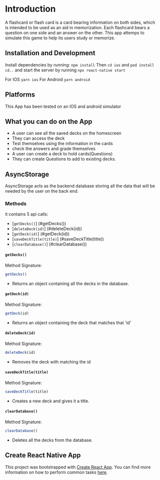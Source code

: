 # Introduction

A flashcard or flash card is a card bearing information on both sides, which is intended to be used as an aid in memorization. Each flashcard bears a question on one side and an answer on the other. This app attemps to simulate this game to help its users study or memorize.

## Installation and Development

Install dependencies by running:
`npm install`
Then 
`cd ios` and `pod install`
`cd..` and start the server by running `npx react-native start`

For IOS `yarn ios`
For Android `yarn android`

## Platforms

This App has been tested on an IOS and android simulator

## What you can do on the App

* A user can see all the saved decks on the homescreen
* They can access the deck
* Test themselves using the information in the cards
* check the answers and grade themselves
* A user can create a deck to hold cards(Questions)
* They can create Questions to add to existing decks.

## AsyncStorage

AsyncStorage acts as the backend database storing all the data that will be needed by the user on the back end. 

### Methods

it contains 5 api calls:

* [`getDecks()`] (#getDecks())
* [`deleteDeck(id)`] (#deleteDeck(id))
* [`getDeck(id)`] (#getDeck(id))
* [`saveDeckTitle(title)`] (#saveDeckTitle(title))
* [`clearDatabase()`] (#clearDatabase())

#### `getDecks()`

Method Signature:

```js
getDecks()
```

* Returns an object containing all the decks in the database.

#### `getDeck(id)`

Method Signature:

```js
getDeck(id)
```

* Returns an object containing the deck that matches that 'id'

#### `deleteDeck(id)`

Method Signature:

```js
deleteDeck(id)
```

* Removes the deck with matching the id

#### `saveDeckTitle(title)`

Method Signature:

```js
saveDeckTitle(title)
```

* Creates a new deck and gives it a title.

#### `clearDatabase()`

Method Signature:

```js
clearDatabase()
```

* Deletes all the decks from the database.

## Create React Native App

This project was bootstrapped with [Create React App](https://github.com/facebookincubator/create-react-app). You can find more information on how to perform common tasks [here](https://github.com/facebookincubator/create-react-app/blob/master/packages/react-scripts/template/README.md).

